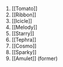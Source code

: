 1. [[Tomato]]
2. [[Ribbon]]
3. [[Icicle]]
4. [[Melody]]
5. [[Starry]]
6. [[Tephra]]
7. [[Cosmo]]
8. [[Sparky]]
9. [[Amulet]] (former)